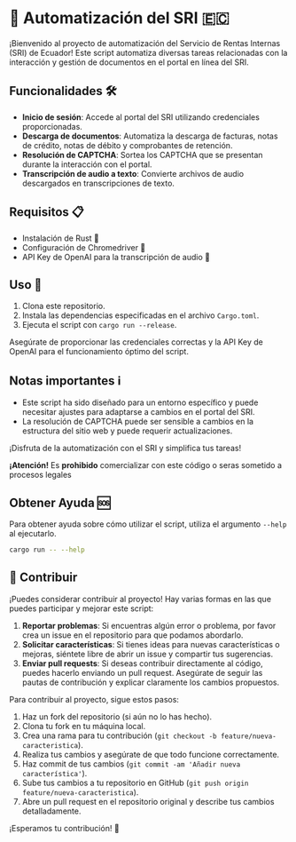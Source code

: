 # 🤖 Automatización del SRI 🇪🇨

¡Bienvenido al proyecto de automatización del Servicio de Rentas Internas (SRI) de Ecuador! Este script automatiza diversas tareas relacionadas con la interacción y gestión de documentos en el portal en línea del SRI.

## Funcionalidades 🛠️

- **Inicio de sesión**: Accede al portal del SRI utilizando credenciales proporcionadas.
- **Descarga de documentos**: Automatiza la descarga de facturas, notas de crédito, notas de débito y comprobantes de retención.
- **Resolución de CAPTCHA**: Sortea los CAPTCHA que se presentan durante la interacción con el portal.
- **Transcripción de audio a texto**: Convierte archivos de audio descargados en transcripciones de texto.

## Requisitos 📋

- Instalación de Rust 🦀
- Configuración de Chromedriver 🚗
- API Key de OpenAI para la transcripción de audio 🔑

## Uso 🚀

1. Clona este repositorio.
2. Instala las dependencias especificadas en el archivo `Cargo.toml`.
3. Ejecuta el script con `cargo run --release`.

Asegúrate de proporcionar las credenciales correctas y la API Key de OpenAI para el funcionamiento óptimo del script.

## Notas importantes ℹ️

- Este script ha sido diseñado para un entorno específico y puede necesitar ajustes para adaptarse a cambios en el portal del SRI.
- La resolución de CAPTCHA puede ser sensible a cambios en la estructura del sitio web y puede requerir actualizaciones.

¡Disfruta de la automatización con el SRI y simplifica tus tareas!

**¡Atención!** Es **prohibido** comercializar con este código o seras sometido a procesos legales

## Obtener Ayuda 🆘

Para obtener ayuda sobre cómo utilizar el script, utiliza el argumento `--help` al ejecutarlo.

```bash
cargo run -- --help
```

## 🤝 Contribuir

¡Puedes considerar contribuir al proyecto! Hay varias formas en las que puedes participar y mejorar este script:

1. **Reportar problemas**: Si encuentras algún error o problema, por favor crea un issue en el repositorio para que podamos abordarlo.
2. **Solicitar características**: Si tienes ideas para nuevas características o mejoras, siéntete libre de abrir un issue y compartir tus sugerencias.
3. **Enviar pull requests**: Si deseas contribuir directamente al código, puedes hacerlo enviando un pull request. Asegúrate de seguir las pautas de contribución y explicar claramente los cambios propuestos.

Para contribuir al proyecto, sigue estos pasos:

1. Haz un fork del repositorio (si aún no lo has hecho).
2. Clona tu fork en tu máquina local.
3. Crea una rama para tu contribución (`git checkout -b feature/nueva-caracteristica`).
4. Realiza tus cambios y asegúrate de que todo funcione correctamente.
5. Haz commit de tus cambios (`git commit -am 'Añadir nueva característica'`).
6. Sube tus cambios a tu repositorio en GitHub (`git push origin feature/nueva-caracteristica`).
7. Abre un pull request en el repositorio original y describe tus cambios detalladamente.

¡Esperamos tu contribución! 🎉



